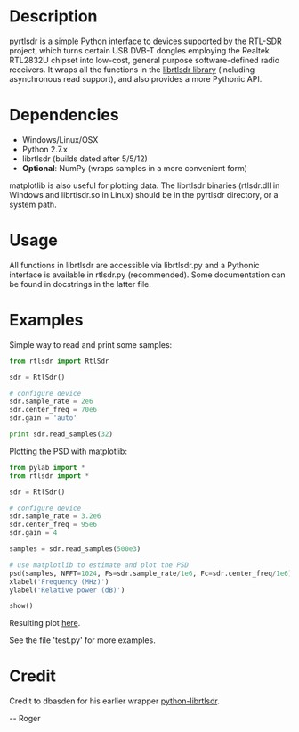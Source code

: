 # Description

pyrtlsdr is a simple Python interface to devices supported by the RTL-SDR project, which turns certain USB DVB-T dongles
employing the Realtek RTL2832U chipset into low-cost, general purpose software-defined radio receivers. It wraps all the
functions in the [librtlsdr library](http://sdr.osmocom.org/trac/wiki/rtl-sdr) (including asynchronous read support),
and also provides a more Pythonic API.

# Dependencies

* Windows/Linux/OSX
* Python 2.7.x
* librtlsdr (builds dated after 5/5/12)
* **Optional**: NumPy (wraps samples in a more convenient form)

matplotlib is also useful for plotting data. The librtlsdr binaries (rtlsdr.dll in Windows and librtlsdr.so in Linux)
should be in the pyrtlsdr directory, or a system path.

# Usage

All functions in librtlsdr are accessible via librtlsdr.py and a Pythonic interface is available in rtlsdr.py (recommended).
Some documentation can be found in docstrings in the latter file.

# Examples

Simple way to read and print some samples:

```python
from rtlsdr import RtlSdr

sdr = RtlSdr()

# configure device
sdr.sample_rate = 2e6
sdr.center_freq = 70e6
sdr.gain = 'auto'

print sdr.read_samples(32)
```

Plotting the PSD with matplotlib:

```python
from pylab import *
from rtlsdr import *

sdr = RtlSdr()

# configure device
sdr.sample_rate = 3.2e6
sdr.center_freq = 95e6
sdr.gain = 4

samples = sdr.read_samples(500e3)

# use matplotlib to estimate and plot the PSD
psd(samples, NFFT=1024, Fs=sdr.sample_rate/1e6, Fc=sdr.center_freq/1e6)
xlabel('Frequency (MHz)')
ylabel('Relative power (dB)')

show()
```

Resulting plot [here](http://i.imgur.com/hFhg8.png).

See the file 'test.py' for more examples.

# Credit

Credit to dbasden for his earlier wrapper [python-librtlsdr](https://github.com/dbasden/python-librtlsdr).

-- Roger

